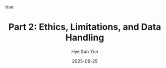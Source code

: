 ---
title: "Part 2: Ethics, Limitations, and Data Handling"
author: "Hye Sun Yun"
date: "2025-06-25"
summary: "Patient privacy requirements, bias/fairness issues, and AI limitations in healthcare"
description: "Patient privacy requirements, bias/fairness issues, and AI limitations in healthcare"
toc: true
readTime: false
autonumber: true
math: true
tags: ["ethics", "limitations", "privacy", "data"]
showTags: false
---